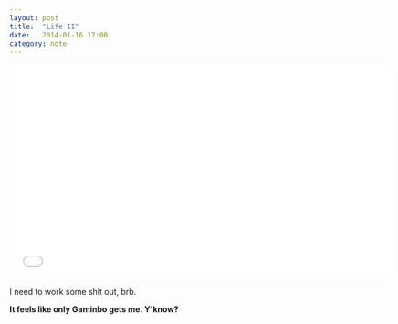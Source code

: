 ```yaml
---
layout: post
title:  "Life II"
date:   2014-01-16 17:00
category: note
---
```


<iframe width="668" height="376" src="//www.youtube.com/embed/pHHWPTs1zxg" frameborder="0" allowfullscreen="1"> </iframe>

I need to work some shit out, brb.

**It feels like only Gaminbo gets me. Y'know?**